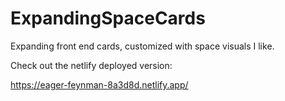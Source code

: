 # ExpandingSpaceCards

Expanding front end cards, customized with space visuals I like.

Check out the netlify deployed version:

https://eager-feynman-8a3d8d.netlify.app/
